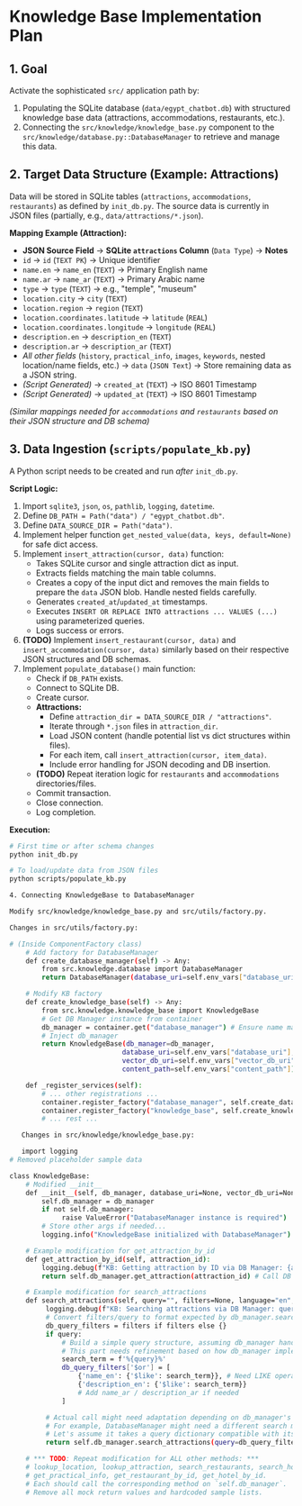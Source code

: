# Knowledge Base Implementation Plan

## 1. Goal

Activate the sophisticated `src/` application path by:
1.  Populating the SQLite database (`data/egypt_chatbot.db`) with structured knowledge base data (attractions, accommodations, restaurants, etc.).
2.  Connecting the `src/knowledge/knowledge_base.py` component to the `src/knowledge/database.py::DatabaseManager` to retrieve and manage this data.

## 2. Target Data Structure (Example: Attractions)

Data will be stored in SQLite tables (`attractions`, `accommodations`, `restaurants`) as defined by `init_db.py`. The source data is currently in JSON files (partially, e.g., `data/attractions/*.json`).

**Mapping Example (Attraction):**

*   **JSON Source Field** -> **SQLite `attractions` Column** (`Data Type`) -> **Notes**
*   `id` -> `id` (`TEXT PK`) -> Unique identifier
*   `name.en` -> `name_en` (`TEXT`) -> Primary English name
*   `name.ar` -> `name_ar` (`TEXT`) -> Primary Arabic name
*   `type` -> `type` (`TEXT`) -> e.g., "temple", "museum"
*   `location.city` -> `city` (`TEXT`)
*   `location.region` -> `region` (`TEXT`)
*   `location.coordinates.latitude` -> `latitude` (`REAL`)
*   `location.coordinates.longitude` -> `longitude` (`REAL`)
*   `description.en` -> `description_en` (`TEXT`)
*   `description.ar` -> `description_ar` (`TEXT`)
*   *All other fields* (`history`, `practical_info`, `images`, `keywords`, nested location/name fields, etc.) -> `data` (`JSON Text`) -> Store remaining data as a JSON string.
*   *(Script Generated)* -> `created_at` (`TEXT`) -> ISO 8601 Timestamp
*   *(Script Generated)* -> `updated_at` (`TEXT`) -> ISO 8601 Timestamp

*(Similar mappings needed for `accommodations` and `restaurants` based on their JSON structure and DB schema)*

## 3. Data Ingestion (`scripts/populate_kb.py`)

A Python script needs to be created and run *after* `init_db.py`.

**Script Logic:**

1.  Import `sqlite3`, `json`, `os`, `pathlib`, `logging`, `datetime`.
2.  Define `DB_PATH = Path("data") / "egypt_chatbot.db"`.
3.  Define `DATA_SOURCE_DIR = Path("data")`.
4.  Implement helper function `get_nested_value(data, keys, default=None)` for safe dict access.
5.  Implement `insert_attraction(cursor, data)` function:
    *   Takes SQLite cursor and single attraction dict as input.
    *   Extracts fields matching the main table columns.
    *   Creates a copy of the input dict and removes the main fields to prepare the `data` JSON blob. Handle nested fields carefully.
    *   Generates `created_at`/`updated_at` timestamps.
    *   Executes `INSERT OR REPLACE INTO attractions ... VALUES (...)` using parameterized queries.
    *   Logs success or errors.
6.  **(TODO)** Implement `insert_restaurant(cursor, data)` and `insert_accommodation(cursor, data)` similarly based on their respective JSON structures and DB schemas.
7.  Implement `populate_database()` main function:
    *   Check if `DB_PATH` exists.
    *   Connect to SQLite DB.
    *   Create cursor.
    *   **Attractions:**
        *   Define `attraction_dir = DATA_SOURCE_DIR / "attractions"`.
        *   Iterate through `*.json` files in `attraction_dir`.
        *   Load JSON content (handle potential list vs dict structures within files).
        *   For each item, call `insert_attraction(cursor, item_data)`.
        *   Include error handling for JSON decoding and DB insertion.
    *   **(TODO)** Repeat iteration logic for `restaurants` and `accommodations` directories/files.
    *   Commit transaction.
    *   Close connection.
    *   Log completion.

**Execution:**

```bash
# First time or after schema changes
python init_db.py

# To load/update data from JSON files
python scripts/populate_kb.py

4. Connecting KnowledgeBase to DatabaseManager

Modify src/knowledge/knowledge_base.py and src/utils/factory.py.

Changes in src/utils/factory.py:

# (Inside ComponentFactory class)
    # Add factory for DatabaseManager
    def create_database_manager(self) -> Any:
        from src.knowledge.database import DatabaseManager
        return DatabaseManager(database_uri=self.env_vars["database_uri"])

    # Modify KB factory
    def create_knowledge_base(self) -> Any:
        from src.knowledge.knowledge_base import KnowledgeBase
        # Get DB Manager instance from container
        db_manager = container.get("database_manager") # Ensure name matches registration
        # Inject db_manager
        return KnowledgeBase(db_manager=db_manager,
                            database_uri=self.env_vars["database_uri"], # Pass URIs if needed
                            vector_db_uri=self.env_vars["vector_db_uri"],
                            content_path=self.env_vars["content_path"])

    def _register_services(self):
        # ... other registrations ...
        container.register_factory("database_manager", self.create_database_manager) # Add registration
        container.register_factory("knowledge_base", self.create_knowledge_base)
        # ... rest ...

   Changes in src/knowledge/knowledge_base.py:

   import logging
# Removed placeholder sample data

class KnowledgeBase:
    # Modified __init__
    def __init__(self, db_manager, database_uri=None, vector_db_uri=None, content_path=None):
        self.db_manager = db_manager
        if not self.db_manager:
             raise ValueError("DatabaseManager instance is required")
        # Store other args if needed...
        logging.info("KnowledgeBase initialized with DatabaseManager")

    # Example modification for get_attraction_by_id
    def get_attraction_by_id(self, attraction_id):
        logging.debug(f"KB: Getting attraction by ID via DB Manager: {attraction_id}")
        return self.db_manager.get_attraction(attraction_id) # Call DB Manager method

    # Example modification for search_attractions
    def search_attractions(self, query="", filters=None, language="en", limit=10):
         logging.debug(f"KB: Searching attractions via DB Manager: query='{query}', filters={filters}")
         # Convert filters/query to format expected by db_manager.search_attractions
         db_query_filters = filters if filters else {}
         if query:
             # Build a simple query structure, assuming db_manager handles SQLite syntax
             # This part needs refinement based on how db_manager implements search
             search_term = f'%{query}%'
             db_query_filters['$or'] = [
                 {'name_en': {'$like': search_term}}, # Need LIKE operator for SQLite
                 {'description_en': {'$like': search_term}}
                 # Add name_ar / description_ar if needed
             ]

         # Actual call might need adaptation depending on db_manager's search implementation
         # For example, DatabaseManager might need a different search method signature.
         # Let's assume it takes a query dictionary compatible with its logic:
         return self.db_manager.search_attractions(query=db_query_filters, limit=limit)

    # *** TODO: Repeat modification for ALL other methods: ***
    # lookup_location, lookup_attraction, search_restaurants, search_hotels,
    # get_practical_info, get_restaurant_by_id, get_hotel_by_id.
    # Each should call the corresponding method on `self.db_manager`.
    # Remove all mock return values and hardcoded sample lists.
    
         
